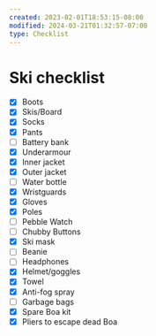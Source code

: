 ```yaml
---
created: 2023-02-01T18:53:15-08:00
modified: 2024-03-21T01:32:57-07:00
type: Checklist
---
```


# Ski checklist

- [x] Boots
- [x] Skis/Board
- [x] Socks
- [x] Pants
- [ ] Battery bank
- [x] Underarmour
- [x] Inner jacket
- [x] Outer jacket
- [ ] Water bottle
- [x] Wristguards
- [x] Gloves
- [x] Poles
- [ ] Pebble Watch
- [ ] Chubby Buttons
- [x] Ski mask
- [ ] Beanie
- [ ] Headphones
- [x] Helmet/goggles
- [x] Towel 
- [x] Anti-fog spray
- [ ] Garbage bags
- [x] Spare Boa kit
- [x] Pliers to escape dead Boa
